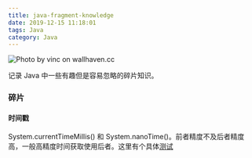 ```yaml
---
title: java-fragment-knowledge
date: 2019-12-15 11:18:01
tags: Java
category: Java
---
```


![Photo by vinc on wallhaven.cc](/java-konwlege.png)


记录 Java 中一些有趣但是容易忽略的碎片知识。

<!--more-->

### 碎片

#### 时间戳

System.currentTimeMillis() 和 System.nanoTime()。前者精度不及后者精度高，一般高精度时间获取使用后者。这里有个具体[测试](https://blog.csdn.net/elky1982/article/details/4677365)


<center></center>

